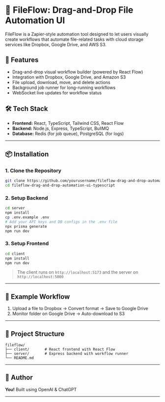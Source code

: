 # 📁 FileFlow: Drag-and-Drop File Automation UI

FileFlow is a Zapier-style automation tool designed to let users visually create workflows that automate file-related tasks with cloud storage services like Dropbox, Google Drive, and AWS S3.

## 🚀 Features

- Drag-and-drop visual workflow builder (powered by React Flow)
- Integration with Dropbox, Google Drive, and Amazon S3
- File upload, download, move, and delete actions
- Background job runner for long-running workflows
- WebSocket live updates for workflow status

## 🛠 Tech Stack

- **Frontend:** React, TypeScript, Tailwind CSS, React Flow
- **Backend:** Node.js, Express, TypeScript, BullMQ
- **Database:** Redis (for job queue), PostgreSQL (for logs)

---

## 📦 Installation

### 1. Clone the Repository

```bash
git clone https://github.com/yourusername/fileflow-drag-and-drop-automation-ui-typescript.git
cd fileflow-drag-and-drop-automation-ui-typescript
```

### 2. Setup Backend

```bash
cd server
npm install
cp .env.example .env
# Add your API keys and DB configs in the .env file
npx prisma generate
npm run dev
```

### 3. Setup Frontend

```bash
cd client
npm install
npm run dev
```

> The client runs on `http://localhost:5173` and the server on `http://localhost:5000`

---

## 🧩 Example Workflow

1. Upload a file to Dropbox → Convert format → Save to Google Drive
2. Monitor folder on Google Drive → Auto-download to S3

---

## 📁 Project Structure

```
fileflow/
├── client/       # React frontend with React Flow
├── server/       # Express backend with workflow runner
└── README.md
```

---

## 👤 Author

**You!** Built using OpenAI & ChatGPT

---